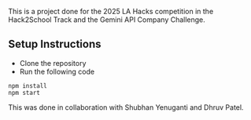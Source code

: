 This is a project done for the 2025 LA Hacks competition in the Hack2School Track and the Gemini API Company Challenge.

## Setup Instructions
- Clone the repository
- Run the following code
```
npm install
npm start
```

This was done in collaboration with Shubhan Yenuganti and Dhruv Patel.